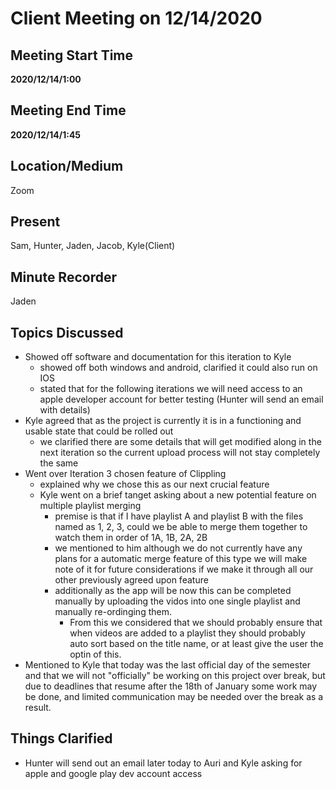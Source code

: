 # Client Meeting on 12/14/2020

## Meeting Start Time

**2020/12/14/1:00**

## Meeting End Time

**2020/12/14/1:45**

## Location/Medium

Zoom

## Present

Sam, Hunter, Jaden, Jacob, Kyle(Client)

## Minute Recorder

Jaden 

## Topics Discussed

- Showed off software and documentation for this iteration to Kyle
  - showed off both windows and android, clarified it could also run on IOS
  - stated that for the following iterations we will need access to an apple developer account for better testing (Hunter will send an email with details)
- Kyle agreed that as the project is currently it is in a functioning and usable state that could be rolled out
  - we clarified there are some details that will get modified along in the next iteration so the current upload process will not stay completely the same
- Went over Iteration 3 chosen feature of Clippling
  - explained why we chose this as our next crucial feature
  - Kyle went on a brief tanget asking about a new potential feature on multiple playlist merging
    - premise is that if I have playlist A and playlist B with the files named as 1, 2, 3, could we be able to merge them together to watch them in order of 1A, 1B, 2A, 2B
    - we mentioned to him although we do not currently have any plans for a automatic merge feature of this type we will make note of it for future considerations if we make it through all our other previously agreed upon feature
    - additionally as the app will be now this can be completed manually by uploading the vidos into one single playlist and manually re-ordinging them.
      - From this we considered that we should probably ensure that when videos are added to a playlist they should probably auto sort based on the title name, or at least give the user the optin of this.
- Mentioned to Kyle that today was the last official day of the semester and that we will not "officially" be working on this project over break, but due to deadlines that resume after the 18th of January some work may be done, and limited communication may be needed over the break as a result.




## Things Clarified
- Hunter will send out an email later today to Auri and Kyle asking for apple and google play dev account access
